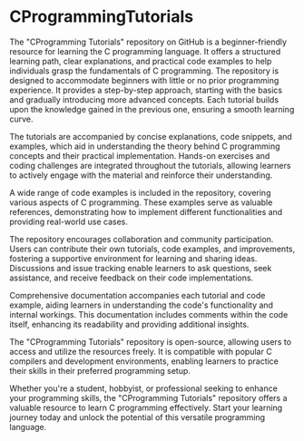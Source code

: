 # CProgrammingTutorials
The "CProgramming Tutorials" repository on GitHub is a beginner-friendly resource for learning the C programming language. It offers a structured learning path, clear explanations, and practical code examples to help individuals grasp the fundamentals of C programming.
The repository is designed to accommodate beginners with little or no prior programming experience. It provides a step-by-step approach, starting with the basics and gradually introducing more advanced concepts. Each tutorial builds upon the knowledge gained in the previous one, ensuring a smooth learning curve.

The tutorials are accompanied by concise explanations, code snippets, and examples, which aid in understanding the theory behind C programming concepts and their practical implementation. Hands-on exercises and coding challenges are integrated throughout the tutorials, allowing learners to actively engage with the material and reinforce their understanding.

A wide range of code examples is included in the repository, covering various aspects of C programming. These examples serve as valuable references, demonstrating how to implement different functionalities and providing real-world use cases.

The repository encourages collaboration and community participation. Users can contribute their own tutorials, code examples, and improvements, fostering a supportive environment for learning and sharing ideas. Discussions and issue tracking enable learners to ask questions, seek assistance, and receive feedback on their code implementations.

Comprehensive documentation accompanies each tutorial and code example, aiding learners in understanding the code's functionality and internal workings. This documentation includes comments within the code itself, enhancing its readability and providing additional insights.

The "CProgramming Tutorials" repository is open-source, allowing users to access and utilize the resources freely. It is compatible with popular C compilers and development environments, enabling learners to practice their skills in their preferred programming setup.

Whether you're a student, hobbyist, or professional seeking to enhance your programming skills, the "CProgramming Tutorials" repository offers a valuable resource to learn C programming effectively. Start your learning journey today and unlock the potential of this versatile programming language.
